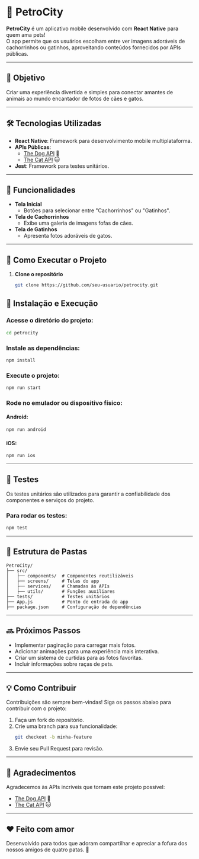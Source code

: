 # 🐾 PetroCity  

**PetroCity** é um aplicativo mobile desenvolvido com **React Native** para quem ama pets!  
O app permite que os usuários escolham entre ver imagens adoráveis de cachorrinhos ou gatinhos, aproveitando conteúdos fornecidos por APIs públicas.  

---

## 🎯 Objetivo  

Criar uma experiência divertida e simples para conectar amantes de animais ao mundo encantador de fotos de cães e gatos.  

---

## 🛠️ Tecnologias Utilizadas  

- **React Native**: Framework para desenvolvimento mobile multiplataforma.  
- **APIs Públicas**:  
  - [The Dog API](https://thedogapi.com) 🐶  
  - [The Cat API](https://thecatapi.com) 🐱  
- **Jest**: Framework para testes unitários.  

---

## 📱 Funcionalidades  

- **Tela Inicial**  
  - Botões para selecionar entre "Cachorrinhos" ou "Gatinhos".  
- **Tela de Cachorrinhos**  
  - Exibe uma galeria de imagens fofas de cães.  
- **Tela de Gatinhos**  
  - Apresenta fotos adoráveis de gatos.  

---

## 🚀 Como Executar o Projeto  

1. **Clone o repositório**  
   ```bash
   git clone https://github.com/seu-usuario/petrocity.git

## 🚀 Instalação e Execução

### Acesse o diretório do projeto:
```bash
cd petrocity
```

### Instale as dependências:
```bash
npm install
```

### Execute o projeto:
```bash
npm run start
```

### Rode no emulador ou dispositivo físico:

#### Android:
```bash
npm run android
```

#### iOS:
```bash
npm run ios
```

---

## 🧪 Testes
Os testes unitários são utilizados para garantir a confiabilidade dos componentes e serviços do projeto.

### Para rodar os testes:
```bash
npm test
```

---

## 📂 Estrutura de Pastas

```plaintext
PetroCity/
├── src/
│   ├── components/  # Componentes reutilizáveis
│   ├── screens/     # Telas do app
│   ├── services/    # Chamadas às APIs
│   ├── utils/       # Funções auxiliares
├── tests/           # Testes unitários
├── App.js           # Ponto de entrada do app
├── package.json     # Configuração de dependências
```

---

## 🔜 Próximos Passos

- Implementar paginação para carregar mais fotos.
- Adicionar animações para uma experiência mais interativa.
- Criar um sistema de curtidas para as fotos favoritas.
- Incluir informações sobre raças de pets.

---

## 💡 Como Contribuir

Contribuições são sempre bem-vindas! Siga os passos abaixo para contribuir com o projeto:

1. Faça um fork do repositório.
2. Crie uma branch para sua funcionalidade:
   ```bash
   git checkout -b minha-feature
   ```
3. Envie seu Pull Request para revisão.

---

## 🌟 Agradecimentos
Agradecemos às APIs incríveis que tornam este projeto possível:

- [The Dog API](https://thedogapi.com) 🐶
- [The Cat API](https://thecatapi.com) 🐱

---

## ❤️ Feito com amor
Desenvolvido para todos que adoram compartilhar e apreciar a fofura dos nossos amigos de quatro patas. 🐾
